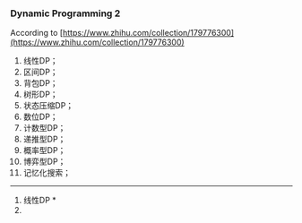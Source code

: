 ### Dynamic Programming 2

According to [https://www.zhihu.com/collection/179776300](https://www.zhihu.com/collection/179776300)

1. 线性DP；
2. 区间DP；
3. 背包DP；
4. 树形DP；
5. 状态压缩DP；
6. 数位DP；
7. 计数型DP；
8. 递推型DP；
9. 概率型DP；
10. 博弈型DP；
11. 记忆化搜索；

---

1. 线性DP
   * 
2. 